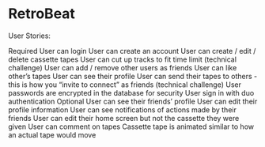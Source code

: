 # RetroBeat

User Stories:

Required
User can login
User can create an account
User can create / edit / delete cassette tapes
User can cut up tracks to fit time limit (technical challenge)
User can add / remove other users as friends
User can like other’s tapes
User can see their profile
User can send their tapes to others - this is how you “invite to connect” as friends (technical challenge)
User passwords are encrypted in the database for security
User sign in with duo authentication
Optional
User can see their friends’ profile
User can edit their profile information
User can see notifications of actions made by their friends
User can edit their home screen but not the cassette they were given
User can comment on tapes
Cassette tape is animated similar to how an actual tape would move
